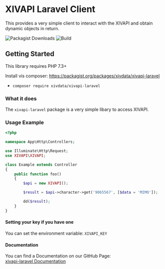 # XIVAPI Laravel Client

This provides a very simple client to interact with the XIVAPI and obtain dynamic objects in return.  
  
![Packagist Downloads](https://img.shields.io/packagist/dt/xivdata/xivapi-laravel)
![Build](https://github.com/XIVDATA/xivapi-laravel/workflows/Build/badge.svg?branch=master)

## Getting Started

This library requires PHP 7.3+

Install vis composer: https://packagist.org/packages/xivdata/xivapi-laravel

- `composer require xivdata/xivapi-laravel`

### What it does  

The `xivapi-laravel` package is a very simple libary to access XIVAPI.

### Usage Example

```php
<?php

namespace App\Http\Controllers;

use Illuminate\Http\Request;
use XIVAPI\XIVAPI;

class Example extends Controller
{
    public function foo()
    {
        $api = new XIVAPI();

        $result = $api->character->get('9065567', [$data = 'MIMO']);

        dd($result);
    }
}
```

#### Setting your key if you have one

You can set the environment variable: `XIVAPI_KEY`

#### Documentation

You can find a Documentation on our GitHub Page:  
[xivapi-laravel Documentation](https://xivdata.github.io/xivapi-laravel/)
